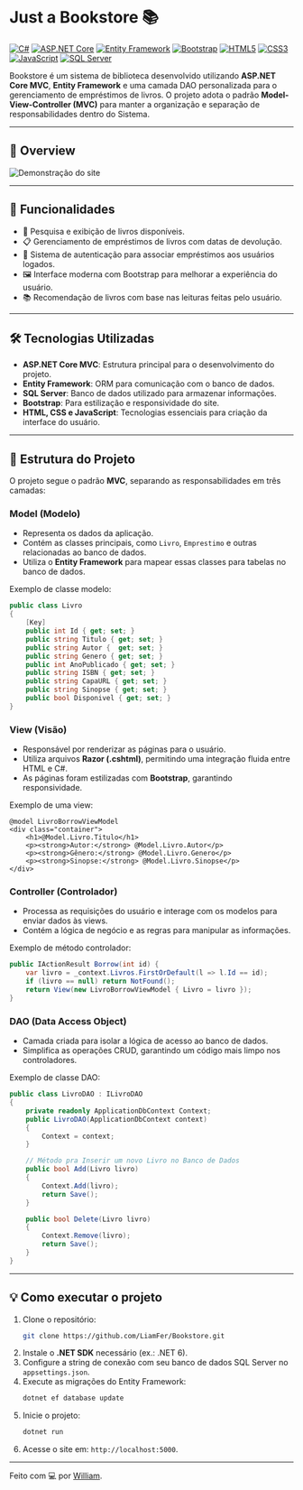 # Just a Bookstore 📚

[![C#](https://img.shields.io/badge/C%23-%23239120.svg?style=for-the-badge&logo=c-sharp&logoColor=white)](https://learn.microsoft.com/dotnet/csharp/)
[![ASP.NET Core](https://img.shields.io/badge/ASP.NET%20Core-%23007ACC.svg?style=for-the-badge&logo=dotnet&logoColor=white)](https://dotnet.microsoft.com/apps/aspnet)
[![Entity Framework](https://img.shields.io/badge/Entity%20Framework-%233178C6.svg?style=for-the-badge&logo=microsoft&logoColor=white)](https://learn.microsoft.com/ef/)
[![Bootstrap](https://img.shields.io/badge/Bootstrap-%23563D7C.svg?style=for-the-badge&logo=bootstrap&logoColor=white)](https://getbootstrap.com/)
[![HTML5](https://img.shields.io/badge/HTML5-%23E34F26.svg?style=for-the-badge&logo=html5&logoColor=white)](https://developer.mozilla.org/docs/Web/HTML)
[![CSS3](https://img.shields.io/badge/CSS3-%231572B6.svg?style=for-the-badge&logo=css3&logoColor=white)](https://developer.mozilla.org/docs/Web/CSS)
[![JavaScript](https://img.shields.io/badge/JavaScript-%23F7DF1E.svg?style=for-the-badge&logo=javascript&logoColor=black)](https://developer.mozilla.org/docs/Web/JavaScript)
[![SQL Server](https://img.shields.io/badge/SQL_Server-%23CC2927.svg?style=for-the-badge&logo=microsoft-sql-server&logoColor=white)](https://www.microsoft.com/sql-server)

Bookstore é um sistema de biblioteca desenvolvido utilizando **ASP.NET Core MVC**, **Entity Framework** e uma camada DAO personalizada para o gerenciamento de empréstimos de livros. O projeto adota o padrão **Model-View-Controller (MVC)** para manter a organização e separação de responsabilidades dentro do Sistema.

---

## 🎥 Overview
![Demonstração do site](https://github.com/LiamFer/Bookstore/blob/main/Orion%20Books/wwwroot/Misc/Project.gif?raw=true)


---

## 🚀 Funcionalidades

- 📖 Pesquisa e exibição de livros disponíveis.
- 📋 Gerenciamento de empréstimos de livros com datas de devolução.
- 👤 Sistema de autenticação para associar empréstimos aos usuários logados.
- 🖼 Interface moderna com Bootstrap para melhorar a experiência do usuário.
- 📚 Recomendação de livros com base nas leituras feitas pelo usuário.

---

## 🛠️ Tecnologias Utilizadas

- **ASP.NET Core MVC**: Estrutura principal para o desenvolvimento do projeto.
- **Entity Framework**: ORM para comunicação com o banco de dados.
- **SQL Server**: Banco de dados utilizado para armazenar informações.
- **Bootstrap**: Para estilização e responsividade do site.
- **HTML, CSS e JavaScript**: Tecnologias essenciais para criação da interface do usuário.

---

## 📂 Estrutura do Projeto

O projeto segue o padrão **MVC**, separando as responsabilidades em três camadas:

### **Model (Modelo)**
- Representa os dados da aplicação.
- Contém as classes principais, como `Livro`, `Emprestimo` e outras relacionadas ao banco de dados.
- Utiliza o **Entity Framework** para mapear essas classes para tabelas no banco de dados.

Exemplo de classe modelo:
```csharp
public class Livro
{
    [Key]
    public int Id { get; set; }
    public string Titulo { get; set; }
    public string Autor {  get; set; }
    public string Genero { get; set; }
    public int AnoPublicado { get; set; }
    public string ISBN { get; set; }
    public string CapaURL { get; set; }
    public string Sinopse { get; set; }
    public bool Disponivel { get; set; }
}
```

### **View (Visão)**
- Responsável por renderizar as páginas para o usuário.
- Utiliza arquivos **Razor (.cshtml)**, permitindo uma integração fluida entre HTML e C#.
- As páginas foram estilizadas com **Bootstrap**, garantindo responsividade.

Exemplo de uma view:
```razor
@model LivroBorrowViewModel
<div class="container">
    <h1>@Model.Livro.Titulo</h1>
    <p><strong>Autor:</strong> @Model.Livro.Autor</p>
    <p><strong>Gênero:</strong> @Model.Livro.Genero</p>
    <p><strong>Sinopse:</strong> @Model.Livro.Sinopse</p>
</div>
```

### **Controller (Controlador)**
- Processa as requisições do usuário e interage com os modelos para enviar dados às views.
- Contém a lógica de negócio e as regras para manipular as informações.

Exemplo de método controlador:
```csharp
public IActionResult Borrow(int id) {
    var livro = _context.Livros.FirstOrDefault(l => l.Id == id);
    if (livro == null) return NotFound();
    return View(new LivroBorrowViewModel { Livro = livro });
}
```

### **DAO (Data Access Object)**
- Camada criada para isolar a lógica de acesso ao banco de dados.
- Simplifica as operações CRUD, garantindo um código mais limpo nos controladores.

Exemplo de classe DAO:
```csharp
public class LivroDAO : ILivroDAO
{
    private readonly ApplicationDbContext Context;
    public LivroDAO(ApplicationDbContext context)
    {
        Context = context;
    }

    // Método pra Inserir um novo Livro no Banco de Dados
    public bool Add(Livro livro)
    {
        Context.Add(livro);
        return Save();
    }

    public bool Delete(Livro livro)
    {
        Context.Remove(livro);
        return Save();
    }
}
```

---


## 💡 Como executar o projeto

1. Clone o repositório:
   ```bash
   git clone https://github.com/LiamFer/Bookstore.git
   ```
2. Instale o **.NET SDK** necessário (ex.: .NET 6).
3. Configure a string de conexão com seu banco de dados SQL Server no `appsettings.json`.
4. Execute as migrações do Entity Framework:
   ```bash
   dotnet ef database update
   ```
5. Inicie o projeto:
   ```bash
   dotnet run
   ```
6. Acesse o site em: `http://localhost:5000`.

---

Feito com 💻 por [William](https://github.com/LiamFer).
